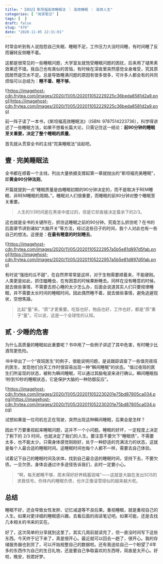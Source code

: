 ```yaml
---
title: "【阅记】斯坦福高效睡眠法 ｜ 高效睡眠 ｜ 高效人生"
categories: [ "阅读笔记" ]
tags: [  ]
draft: false
slug: "476"
date: "2020-11-05 22:31:01"
---
```


时常会听到有人说抱怨自己失眠、睡眠不足，工作压力大没时间睡，有时间睡了反而辗转反侧睡不着。

这都是很常见的一些睡眠问题，大学室友就饱受睡眠问题的困扰，后来用了褪黑素效果还不错。我自己也有类似的苦恼，有时候在深夜里突然感觉全身难受，究其原因居然是饮水不足。总是导致睡满问题的原因有很多很多，可许多人都会有的共同烦恼可以总结为：**睡不着、睡不够**。

![https://imagehost-cdn.frytea.com/images/2020/11/05/202011052229225c36beda8581d2a9.png](https://imagehost-cdn.frytea.com/images/2020/11/05/202011052229225c36beda8581d2a9.png)

前一阵子读了一本书，《斯坦福高效睡眠法》（ISBN: 9787514223736），科学得讲述了一些睡眠方法，如果不想看长篇大论，只需记住这一结论：**前90分钟的睡眠至关重要，决定了整个睡眠的质量**。

首先就从贯穿全书的主线“完美睡眠法”谈起吧。

## 壹 · 完美睡眠法

全书都在顺着一个主线，列出大量依据支撑起第一章就抛出的“斯坦福完美睡眠”，即**黄金90分钟法则**。

开篇就提到一点“睡眠质量是由睡眠初期的90分钟决定的，而不是取决于REM睡眠、非REM睡眠的周期。”。睡眠对人们很重要，而睡眠的前90分钟对整个睡眠至关重要。

> 人生的1/3时间是在黑夜中度过的，但是它却直接决定着余下的2/3。

这也就是全书的关键所在，抓住这睡眠之前的90分钟。究竟怎么抓住呢？在书的后面章节讲到诸如“大脑开关”等方法，经过这些日子的时间，我个人对此也有一些自己的想法。这便是：**在最有睡意的时刻睡去**。

![https://imagehost-cdn.frytea.com/images/2020/11/05/20201105222957a5b5e81d897d5fab.png](https://imagehost-cdn.frytea.com/images/2020/11/05/20201105222957a5b5e81d897d5fab.png)

有时说“强扭的瓜不甜”，在自然界常常是这样，对于生物需要顺着来，不能硬刚。人类更是如此，抓住瞌睡虫，在有困意的时候果断睡去。同样在没有睡意的时候，就去做些事情，不需要去担心睡的太少怎么办，后面会说道其实人们只要规律睡眠，并不需要太长时间的睡眠时间。因此偶然睡不着，就去做些事情，避免逃避现状，空想焦躁。

> 比起“量”来，“质”才更重要。吃饭也好，物品也好，工作也好，都是“质”重于“量”。可以说，这是一个全球性的认知。

## 贰 · 少睡的危害

为什么高质量的睡眠如此重要呢？书中用了一些例子讲述了其中危害，有时睡少比酒驾更危险。

书中举出了一个“夜班医生”的例子，很能说明问题，是说跟踪调查了一些值完夜班的医生，发现他们白天工作时很容易出现一种“瞬间睡眠”的状态。“值过夜班的医生们所呈现的状态，被称为瞬间睡眠，可以通过其脑电波来进行确认。瞬间睡眠指1秒到10秒的睡眠状态，它是保护大脑的一种防御反应”。

![https://imagehost-cdn.frytea.com/images/2020/11/05/202011052230201e75bd87805ca034.png](https://imagehost-cdn.frytea.com/images/2020/11/05/202011052230201e75bd87805ca034.png)

试想如果是一位司机在正在驾驶，突然出现这种瞬间睡眠，后果会是怎样？

因此千万要重视起来睡眠问题，这并不一个小问题。睡眠的好坏，一定程度上决定了剩下的 2/3 时间，也就决定了我们的人生。要注意不要欠下“睡眠债”，不需要太多，也不能太少。只需身体感觉刚刚好，处于一种舒适的充满活力的状态，这就是每个人最合适的睡眠时间。这睡眠时间也每个人都不一样，需要去自己体验。

试着记下自己的睡眠时间及状体，找到自己最合适的睡眠时间，坚持下去，不要欠债。一旦欠债，身体会通过许多途径告诉我们，此时一定要小心。

> “啊，每天都睡不够，周末得好好养精蓄锐咯”——这就是大脑在发出SOS的求救信号。你体内的睡眠负债，也许正像滚雪球似的越来越大呢。

## 总结

睡眠不好，还会导致女性发胖、记忆减退等不良后果。重视睡眠，就是重视自己的人生。如果对更详细的睡眠感兴趣，去看后面的阅读笔记吧。如果可能，还是去找几本相关的书来的实在。

好了，这次简单的分享就到这里了。其实几周前就读完了，但一直没时间写下这些东西。今天终于记下来了，真是很开心。最近就可以回去一趟了，很开心。我的存储服务器也到货了，可以开始规整自己的数据啦。还有我送给自己一个盼望了4年多的东西作为自己的生日礼物，还是要自己争取喜欢的东西呀，简直是太开心。好啦，晚安，祝君好梦。